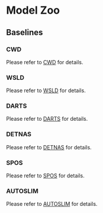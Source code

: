 # Model Zoo

## Baselines

### CWD

Please refer to [CWD](/configs/distill/cwd/README.md) for details.

### WSLD

Please refer to [WSLD](/configs/distill/wsld/README.md) for details.

### DARTS

Please refer to [DARTS](/configs/nas/darts/README.md) for details.

### DETNAS

Please refer to [DETNAS](/configs/nas/detnas/README.md) for details.

### SPOS

Please refer to [SPOS](/configs/nas/spos/README.md) for details.

### AUTOSLIM

Please refer to [AUTOSLIM](/configs/pruning/autoslim/README.md) for details.

